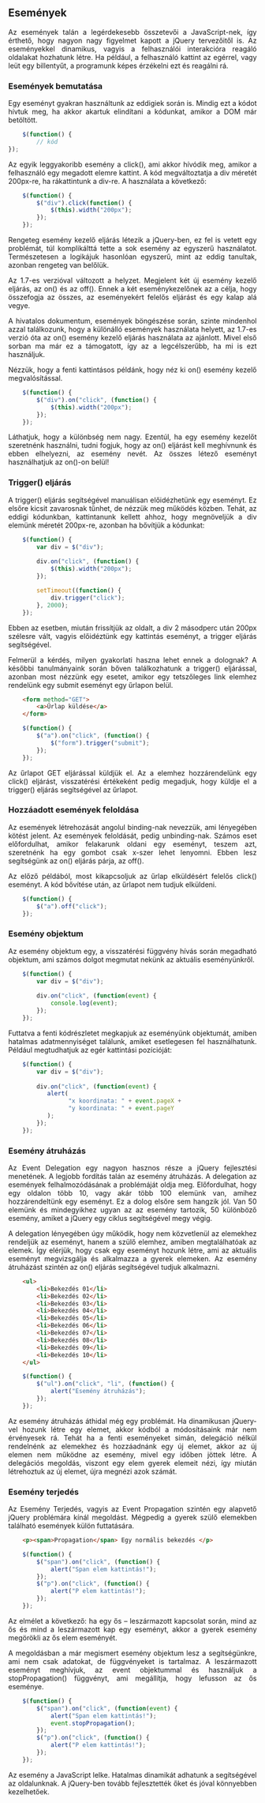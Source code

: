 ## Események

<p style="text-align:justify">Az események talán a legérdekesebb összetevői a JavaScript-nek, így érthető, hogy nagyon nagy figyelmet kapott a jQuery tervezőitől is. Az eseményekkel dinamikus, vagyis a felhasználói interakcióra reagáló oldalakat hozhatunk létre. Ha például, a felhasználó kattint az egérrel, vagy leüt egy billentyűt, a programunk képes érzékelni ezt és reagálni rá.</p>  

### Események bemutatása

<p style="text-align:justify">Egy eseményt gyakran használtunk az eddigiek során is. Mindig ezt a kódot hívtuk meg, ha akkor akartuk elindítani a kódunkat, amikor a DOM már betöltött.</p>

```js
    $(function() {
        // kód
});
```

<p style="text-align:justify">Az egyik leggyakoribb esemény a click(), ami akkor hívódik meg, amikor a felhasználó egy megadott elemre kattint. A kód megváltoztatja a div méretét 200px-re, ha rákattintunk a div-re. A használata a következő:</p>  

```js
    $(function() {
        $("div").click(function() {
            $(this).width("200px");
        });
    });
```

<p style="text-align:justify">Rengeteg esemény kezelő eljárás létezik a jQuery-ben, ez fel is vetett egy problémát, túl komplikálttá tette a sok esemény az egyszerű használatot. Természetesen a logikájuk hasonlóan egyszerű, mint az eddig tanultak, azonban rengeteg van belőlük.</p>  

<p style="text-align:justify">Az 1.7-es verzióval változott a helyzet. Megjelent két új esemény kezelő eljárás, az on() és az off(). Ennek a két eseménykezelőnek az a célja, hogy összefogja az összes, az eseményekért felelős eljárást és egy kalap alá vegye.</p>  

<p style="text-align:justify">A hivatalos dokumentum, események böngészése során, szinte mindenhol azzal találkozunk, hogy a különálló események használata helyett, az 1.7-es verzió óta az on() esemény kezelő eljárás használata az ajánlott. Mivel első sorban ma már ez a támogatott, így az a legcélszerűbb, ha mi is ezt használjuk.</p>  

<p style="text-align:justify">Nézzük, hogy a fenti kattintásos példánk, hogy néz ki on() esemény kezelő megvalósítással.</p>  

```js
    $(function() {
        $("div").on("click", (function() {
            $(this).width("200px");
        });
    });
```

<p style="text-align:justify">Láthatjuk, hogy a különbség nem nagy. Ezentúl, ha egy esemény kezelőt szeretnénk használni, tudni fogjuk, hogy az on() eljárást kell meghívnunk és ebben elhelyezni, az esemény nevét. Az összes létező eseményt használhatjuk az on()-on belül!</p>  

### Trigger() eljárás

<p style="text-align:justify">A trigger() eljárás segítségével manuálisan előidézhetünk egy eseményt. Ez elsőre kicsit zavarosnak tűnhet, de nézzük meg működés közben. Tehát, az eddigi kódunkban, kattintanunk kellett ahhoz, hogy megnöveljük a div elemünk méretét 200px-re, azonban ha bővítjük a kódunkat:</p>  

```js
    $(function() {
        var div = $("div");
        
        div.on("click", (function() {
            $(this).width("200px");
        });

        setTimeout((function() {
            div.trigger("click");
        }, 2000);
    });
```

<p style="text-align:justify">Ebben az esetben, miután frissítjük az oldalt, a div 2 másodperc után 200px szélesre vált, vagyis előidéztünk egy kattintás eseményt, a trigger eljárás segítségével.</p>  

<p style="text-align:justify">Felmerül a kérdés, milyen gyakorlati haszna lehet ennek a dolognak? A későbbi tanulmányaink során bőven találkozhatunk a trigger() eljárással, azonban most nézzünk egy esetet, amikor egy tetszőleges link elemhez rendelünk egy submit eseményt egy űrlapon belül.</p>  

```html
    <form method="GET">
        <a>Űrlap küldése</a>
    </form>
```

```js
    $(function() {
        $("a").on("click", (function() {
            $("form").trigger("submit");
        });
    });
```

<p style="text-align:justify">Az űrlapot GET eljárással küldjük el. Az a elemhez hozzárendelünk egy click() eljárást, visszatérési értékeként pedig megadjuk, hogy küldje el a trigger() eljárás segítségével az űrlapot.</p>  

### Hozzáadott események feloldása

<p style="text-align:justify">Az események létrehozását angolul binding-nak nevezzük, ami lényegében kötést jelent. Az események feloldását, pedig unbinding-nak. Számos eset előfordulhat, amikor felakarunk oldani egy eseményt, teszem azt, szeretnénk ha egy gombot csak x-szer lehet lenyomni. Ebben lesz segítségünk az on() eljárás párja, az off().</p>  

<p style="text-align:justify">Az előző példából, most kikapcsoljuk az űrlap elküldésért felelős click() eseményt. A kód bővítése után, az űrlapot nem tudjuk elküldeni.</p> 

```js
    $(function() {
        $("a").off("click");
    });
```

### Esemény objektum

<p style="text-align:justify">Az esemény objektum egy, a visszatérési függvény hívás során megadható objektum, ami számos dolgot megmutat nekünk az aktuális eseményünkről.</p>  

```js
    $(function() {
        var div = $("div");
        
        div.on("click", (function(event) {
            console.log(event);
        });
    }); 
```

<p style="text-align:justify">Futtatva a fenti kódrészletet megkapjuk az eseményünk objektumát, amiben hatalmas adatmennyiséget találunk, amiket esetlegesen fel használhatunk. Például megtudhatjuk az egér kattintási pozícióját:</p>  

```js
    $(function() {
        var div = $("div");
        
        div.on("click", (function(event) {
           alert(
                 "x koordinata: " + event.pageX +
                 "y koordinata: " + event.pageY 
           );
        });
    }); 
```

### Esemény átruházás

<p style="text-align:justify">Az Event Delegation egy nagyon hasznos része a jQuery fejlesztési menetének. A legjobb fordítás talán az esemény átruházás. A delegation az események felhalmozódásának a problémáját oldja meg. Előfordulhat, hogy egy oldalon több 10, vagy akár több 100 elemünk van, amihez hozzárendeltünk egy eseményt. Ez a dolog elsőre sem hangzik jól. Van 50 elemünk és mindegyikhez ugyan az az esemény tartozik, 50 különböző esemény, amiket a jQuery egy ciklus segítségével megy végig.</p>  

<p style="text-align:justify">A delegation lényegében úgy működik, hogy nem közvetlenül az elemekhez rendeljük az eseményt, hanem a szülő elemhez, amiben megtalálhatóak az elemek. Így elérjük, hogy csak egy eseményt hozunk létre, ami az aktuális eseményt megvizsgálja és alkalmazza a gyerek elemeken. Az esemény átruházást szintén az on() eljárás segítségével tudjuk alkalmazni.</p>  

```html
    <ul>
        <li>Bekezdés 01</li>
        <li>Bekezdés 02</li>
        <li>Bekezdés 03</li>
        <li>Bekezdés 04</li>
        <li>Bekezdés 05</li>
        <li>Bekezdés 06</li>
        <li>Bekezdés 07</li>
        <li>Bekezdés 08</li>
        <li>Bekezdés 09</li>
        <li>Bekezdés 10</li>
    </ul>
```

```js
    $(function() {
        $("ul").on("click", "li", (function() {
            alert("Esemény átruházás");
        });
    });
```

<p style="text-align:justify">Az esemény átruházás áthidal még egy problémát. Ha dinamikusan jQuery-vel hozunk létre egy elemet, akkor kódból a módosításaink már nem érvényesek rá. Tehát ha a fenti eseményeket simán, delegáció nélkül rendelnénk az elemekhez és hozzáadnánk egy új elemet, akkor az új elemen nem működne az esemény, mivel egy időben jöttek létre. A delegációs megoldás, viszont egy elem gyerek elemeit nézi, így miután létrehoztuk az új elemet, újra megnézi azok számát.</p>  

### Esemény terjedés

<p style="text-align:justify">Az Esemény Terjedés, vagyis az Event Propagation szintén egy alapvető jQuery problémára kínál megoldást. Mégpedig a gyerek szülő elemekben található események külön futtatására.</p>  

```html
    <p><span>Propagation</span> Egy normális bekezdés </p>
```

```js
    $(function() {
        $("span").on("click", (function() {
            alert("Span elem kattintás!");
        });
        $("p").on("click", (function() {
            alert("P elem kattintás!");
        });
    });
```

<p style="text-align:justify">Az elmélet a következő: ha egy ős – leszármazott kapcsolat során, mind az ős és mind a leszármazott kap egy eseményt, akkor a gyerek esemény megörökli az ős elem eseményét.</p>  

<p style="text-align:justify">A megoldásban a már megismert esemény objektum lesz a segítségünkre, ami nem csak adatokat, de függvényeket is tartalmaz. A leszármazott eseményt meghívjuk, az event objektummal és használjuk a stopPropagation() függvényt, ami megállítja, hogy lefusson az ős eseménye.</p>  

```js
    $(function() {
        $("span").on("click", (function(event) {
            alert("Span elem kattintás!");
            event.stopPropagation();    
        });
        $("p").on("click", (function() {
            alert("P elem kattintás!");
        });
    });
```

<p style="text-align:justify">Az esemény a JavaScript lelke. Hatalmas dinamikát adhatunk a segítségével az oldalunknak. A jQuery-ben tovább fejlesztették őket és jóval könnyebben kezelhetőek.</p>  
